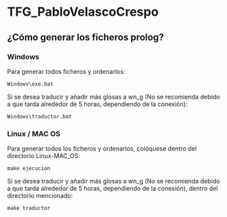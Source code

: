 # TFG_PabloVelascoCrespo

## ¿Cómo generar los ficheros prolog?

### Windows

Para generar todos ficheros y ordenarlos:

    Windows\exe.bat

Si se desea traducir y añadir más glosas a wn_g (No se recomienda debido a que tarda alrededor de 5 horas, dependiendo de la conexión):

    Windows\traductor.bat
    
### Linux / MAC OS

Para generar todos los ficheros y ordenarlos, colóquese dentro del directorio Linux-MAC_OS:

    make ejecucion

Si se desea traducir y añadir más glosas a wn_g (No se recomienda debido a que tarda alrededor de 5 horas, dependiendo de la conexión), dentro del directorio mencionado:
    
    make traductor